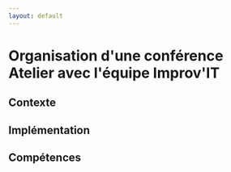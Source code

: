 ```yaml
---
layout: default
---
```


# Organisation d'une conférence Atelier avec l'équipe Improv'IT

## Contexte

## Implémentation

## Compétences
